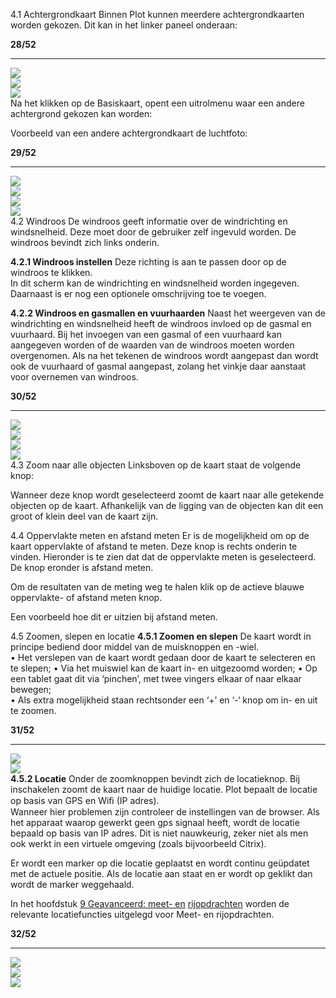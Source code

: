 4.1  Achtergrondkaart 
Binnen Plot kunnen meerdere achtergrondkaarten worden gekozen. Dit kan in het linker 
paneel onderaan: 
 
 
 
 
 
 
 
**28/52** 
 

* * *

![](images/lcms-plot-handleiding-29_1.jpg)  
![](images/lcms-plot-handleiding-29_2.jpg)  
![](images/lcms-plot-handleiding-29_3.jpg)  
Na het klikken op de Basiskaart, opent een uitrolmenu waar een andere achtergrond 
gekozen kan worden: 
 
 
 
Voorbeeld van een andere achtergrondkaart de luchtfoto: 
 
 
 
 
 
 
**29/52** 
 

* * *

![](images/lcms-plot-handleiding-30_1.jpg)  
![](images/lcms-plot-handleiding-30_2.jpg)  
![](images/lcms-plot-handleiding-30_3.jpg)  
![](images/lcms-plot-handleiding-30_4.jpg)  
4.2  Windroos 
De windroos geeft informatie over de windrichting en windsnelheid. Deze 
moet door de gebruiker zelf ingevuld worden. De windroos bevindt zich 
links onderin. 
 
**4.2.1 Windroos instellen** Deze richting is aan te passen door op de windroos te klikken.  
In dit scherm kan de windrichting en windsnelheid worden ingegeven. 
Daarnaast is er nog een optionele omschrijving toe te voegen. 
 
 
 
**4.2.2 Windroos en gasmallen en vuurhaarden** Naast het weergeven van de windrichting en windsnelheid 
heeft de windroos invloed op de gasmal en vuurhaard. Bij het 
invoegen van een gasmal of een vuurhaard kan aangegeven 
worden of de waarden van de windroos moeten worden 
overgenomen. Als na het tekenen de windroos wordt 
aangepast dan wordt ook de vuurhaard of gasmal aangepast, 
zolang het vinkje daar aanstaat voor overnemen van 
windroos. 
 
 
 
 
 
**30/52** 
 

* * *

![](images/lcms-plot-handleiding-31_1.jpg)  
![](images/lcms-plot-handleiding-31_2.jpg)  
![](images/lcms-plot-handleiding-31_3.jpg)  
![](images/lcms-plot-handleiding-31_4.jpg)  
4.3  Zoom naar alle objecten 
Linksboven op de kaart staat de volgende knop: 
 
Wanneer deze knop wordt geselecteerd zoomt de kaart naar alle getekende objecten op de 
kaart. Afhankelijk van de ligging van de objecten kan dit een groot of klein deel van de kaart 
zijn. 
 
4.4  Oppervlakte meten en afstand meten 
Er is de mogelijkheid om op de kaart oppervlakte of afstand te meten. Deze knop 
is rechts onderin te vinden. Hieronder is te zien dat dat de oppervlakte meten is 
geselecteerd. De knop eronder is afstand meten. 
 
Om de resultaten van de meting weg te halen klik op de actieve blauwe oppervlakte- of 
afstand meten knop. 
 
 
 
Een voorbeeld hoe dit er uitzien bij afstand meten. 
 
4.5  Zoomen, slepen en locatie 
**4.5.1 Zoomen en slepen** De kaart wordt in principe bediend door middel van de muisknoppen en -wiel.  
• 
Het verslepen van de kaart wordt gedaan door de kaart te selecteren en te slepen; 
• 
Via het muiswiel kan de kaart in- en uitgezoomd worden; 
• 
Op een tablet gaat dit via ‘pinchen’, met twee vingers elkaar of naar elkaar bewegen;  
• 
Als extra mogelijkheid staan rechtsonder een ‘+’ en ‘-‘ knop om in- en uit te zoomen. 
 
 
 
 
**31/52** 
 

* * *

![](images/lcms-plot-handleiding-32_1.jpg)  
![](images/lcms-plot-handleiding-32_2.jpg)  
**4.5.2 Locatie** Onder de zoomknoppen bevindt zich de locatieknop. Bij inschakelen zoomt de kaart naar de 
huidige locatie. Plot bepaalt de locatie op basis van GPS en Wiﬁ (IP adres).  
Wanneer hier problemen zijn controleer de 
instellingen van de browser. Als het apparaat 
waarop gewerkt geen gps signaal heeft, wordt de 
locatie bepaald op basis van IP adres. Dit is niet 
nauwkeurig, zeker niet als men ook werkt in een 
virtuele omgeving (zoals bijvoorbeeld Citrix). 
 
Er wordt een marker op die locatie geplaatst en 
wordt continu geüpdatet met de actuele positie. Als 
de locatie aan staat en er wordt op geklikt dan wordt 
de marker weggehaald. 
 
In het hoofdstuk [9 Geavanceerd: meet- en](lcms-plot-handleidings.html#40) 
[rijopdrachten](lcms-plot-handleidings.html#40) worden de relevante locatiefuncties uitgelegd voor Meet- en rijopdrachten. 
 
**32/52** 
 

* * *

![](images/lcms-plot-handleiding-33_1.jpg)  
![](images/lcms-plot-handleiding-33_2.jpg)  
![](images/lcms-plot-handleiding-33_3.png)  